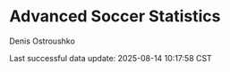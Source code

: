 # Advanced Soccer Statistics
Denis Ostroushko

<!-- gfm -->

Last successful data update: 2025-08-14 10:17:58 CST
